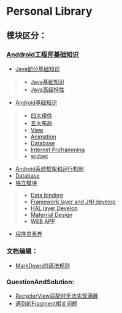 Personal Library
=================================
## 模块区分：
### [Anddroid工程师基础知识](https://github.com/fogcoding/FogLibrary/tree/master/Basic-Knowledge)
* [Java部分基础知识](https://github.com/fogcoding/FogLibrary/tree/master/Basic-Knowledge/Java-module)

> * [Java基础知识](https://github.com/fogcoding/FogLibrary/tree/master/Basic-Knowledge/Java-module)
> * [Java高级特性](https://github.com/fogcoding/FogLibrary/tree/master/Basic-Knowledge/Java-module/Advanced-Features) 

* [Android基础知识](https://github.com/fogcoding/FogLibrary/tree/master/Basic-Knowledge/Basic-knowledge-of-Android)
> * [四大组件](https://github.com/fogcoding/FogLibrary/tree/master/Basic-Knowledge/Basic-knowledge-of-Android/Four-major-Components) 
> * [五大布局](https://github.com/fogcoding/FogLibrary/tree/master/Basic-Knowledge/Basic-knowledge-of-Android/Five-major-Layout)
> * [View]()
> * [Animation](https://github.com/fogcoding/FogLibrary/tree/master/Basic-Knowledge/Basic-knowledge-of-Android/Animation)
> * [Database](https://github.com/fogcoding/FogLibrary/tree/master/Basic-Knowledge/Basic-knowledge-of-Android/Android-Database)
> * [Internet Proframming](https://github.com/fogcoding/FogLibrary/tree/master/Basic-Knowledge/Basic-knowledge-of-Android/Android-Internet-Programming)
> * [widget](https://github.com/fogcoding/FogLibrary/tree/master/Basic-Knowledge/Basic-knowledge-of-Android/widget)


* [Android系统框架和运行机制](https://github.com/fogcoding/FogLibrary/tree/master/Basic-Knowledge/Android-Framework-and-operation-mechanism)
* [Database](https://github.com/fogcoding/FogLibrary/tree/master/Basic-Knowledge/Database)
* [独立模块](https://github.com/fogcoding/FogLibrary/tree/master/Basic-Knowledge/Independent-module) 
> * [Data binding](https://github.com/fogcoding/FogLibrary/blob/master/Basic-Knowledge/Independent-module/Data%20binding.md)
> * [Framework layer and JNI develop](https://github.com/fogcoding/FogLibrary/blob/master/Basic-Knowledge/Independent-module/Framework%20and%20JNI%20layer%20Develop.md)
> * [HAL layer Develop](https://github.com/fogcoding/FogLibrary/blob/master/Basic-Knowledge/Independent-module/HAL%20layer%20develop.md)
> * [Materrial Design](https://github.com/fogcoding/FogLibrary/blob/master/Basic-Knowledge/Independent-module/Material%20Design.md)
> * [WEB APP](https://github.com/fogcoding/FogLibrary/blob/master/Basic-Knowledge/Independent-module/WEB%20APP.md)


* [程序员素养](https://github.com/fogcoding/FogLibrary/tree/master/Basic-Knowledge/About-software-engineer)

### 文档编辑：
* [MarkDown的语法规则](https://github.com/fogcoding/FogLibrary/blob/master/Syntax/MarkDown%E7%9A%84%E8%AF%AD%E6%B3%95%E8%A7%84%E5%88%99.md)

### QuestionAndSolution:
* [RecyclerView适配时无法实现满屏](https://github.com/fogcoding/FogLibrary/blob/master/QuestionAndSolution/RecyclerView%E6%97%A0%E6%B3%95%E6%BB%A1%E5%B1%8F.md)
* [遇到的Fragment相关问题](https://github.com/fogcoding/FogLibrary/blob/master/QuestionAndSolution/Fragment%E7%9B%B8%E5%85%B3%E9%97%AE%E9%A2%98.md)
